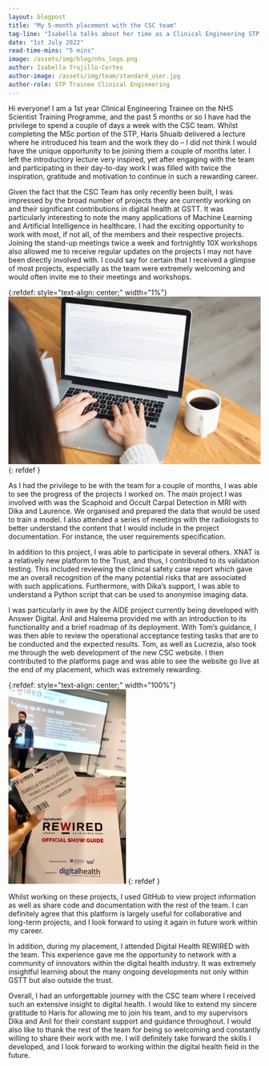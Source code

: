 ```yaml
---
layout: blogpost
title: "My 5-month placement with the CSC team" 
tag-line: "Isabella talks about her time as a Clinical Engineering STP trainee with the CSC team"
date: "1st July 2022"
read-time-mins: "5 mins"
image: /assets/img/blog/nhs_logo.png
author: Isabella Trujillo-Cortes
author-image: /assets/img/team/standard_user.jpg
author-role: STP Trainee Clinical Engineering 
---
```


Hi everyone! I am a 1st year Clinical Engineering Trainee on the NHS Scientist Training Programme, and the past 5 months
or so I have had the privilege to spend a couple of days a week with the CSC team. Whilst completing the MSc portion of 
the STP, Haris Shuaib delivered a lecture where he introduced his team and the work they do – I did not think I would 
have the unique opportunity to be joining them a couple of months later. I left the introductory lecture very inspired,
yet after engaging with the team and participating in their day-to-day work I was filled with twice the inspiration, 
gratitude and motivation to continue in such a rewarding career.

Given the fact that the CSC Team has only recently been built, I was impressed by the broad number of projects they are 
currently working on and their significant contributions in digital health at GSTT. It was particularly interesting to 
note the many applications of Machine Learning and Artificial Intelligence in healthcare. I had the exciting opportunity
to work with most, if not all, of the members and their respective projects. Joining the stand-up meetings twice a week 
and fortnightly 10X workshops also allowed me to receive regular updates on the projects I may not have been directly 
involved with. I could say for certain that I received a glimpse of most projects, especially as the team were extremely
welcoming and would often invite me to their meetings and workshops. 

{:refdef: style="text-align: center;" width="1%"}
![My Image1]( /assets/img/blog/stock_coding.jpg)
{: refdef }

As I had the privilege to be with the team for a couple of months, I was able to see the progress of the projects I 
worked on. The main project I was involved with was the Scaphoid and Occult Carpal Detection in MRI with Dika and 
Laurence. We organised and prepared the data that would be used to train a model. I also attended a series of meetings 
with the radiologists to better understand the content that I would include in the project documentation. For instance, 
the user requirements specification. 

In addition to this project, I was able to participate in several others. XNAT is a relatively new platform to the 
Trust, and thus, I contributed to its validation testing. This included reviewing the clinical safety case report which 
gave me an overall recognition of the many potential risks that are associated with such applications. Furthermore, with
Dika’s support, I was able to understand a Python script that can be used to anonymise imaging data.

I was particularly in awe by the AIDE project currently being developed with Answer Digital. Anil and Haleema provided 
me with an introduction to its functionality and a brief roadmap of its deployment. With Tom’s guidance, I was then able
to review the operational acceptance testing tasks that are to be conducted and the expected results. Tom, as well as 
Lucrezia, also took me through the web development of the new CSC website. I then contributed to the platforms page and
was able to see the website go live at the end of my placement, which was extremely rewarding.

{:refdef: style="text-align: center;" width="100%"}
![My Image2]( /assets/img/blog/isabella_blog.png)
{: refdef }

Whilst working on these projects, I used GitHub to view project information as well as share code and documentation with
the rest of the team. I can definitely agree that this platform is largely useful for collaborative and long-term 
projects, and I look forward to using it again in future work within my career.

In addition, during my placement, I attended Digital Health REWIRED with the team. This experience gave me the 
opportunity to network with a community of innovators within the digital health industry. It was extremely insightful 
learning about the many ongoing developments not only within GSTT but also outside the trust.

Overall, I had an unforgettable journey with the CSC team where I received such an extensive insight to digital health. 
I would like to extend my sincere gratitude to Haris for allowing me to join his team, and to my supervisors Dika and 
Anil for their constant support and guidance throughout. I would also like to thank the rest of the team for being so 
welcoming and constantly willing to share their work with me. I will definitely take forward the skills I developed, and
I look forward to working within the digital health field in the future. 

